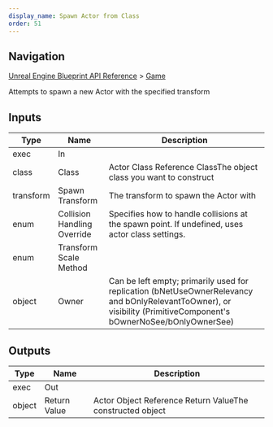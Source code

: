 ```yaml
---
display_name: Spawn Actor from Class
order: 51
---
```

## Navigation

[Unreal Engine Blueprint API Reference](https://dev.epicgames.com/documentation/en-us/unreal-engine/BlueprintAPI) > [Game](https://dev.epicgames.com/documentation/en-us/unreal-engine/BlueprintAPI/Game)

Attempts to spawn a new Actor with the specified transform

## Inputs

| Type | Name | Description |
| --- | --- | --- |
| exec | In |  |
| class | Class | Actor Class Reference ClassThe object class you want to construct |
| transform | Spawn Transform | The transform to spawn the Actor with |
| enum | Collision Handling Override | Specifies how to handle collisions at the spawn point. If undefined, uses actor class settings. |
| enum | Transform Scale Method |  |
| object | Owner | Can be left empty; primarily used for replication (bNetUseOwnerRelevancy and bOnlyRelevantToOwner), or visibility (PrimitiveComponent's bOwnerNoSee/bOnlyOwnerSee) |

## Outputs

| Type | Name | Description |
| --- | --- | --- |
| exec | Out |  |
| object | Return Value | Actor Object Reference Return ValueThe constructed object |
